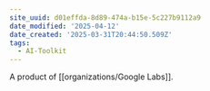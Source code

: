 ```yaml
---
site_uuid: d01effda-8d89-474a-b15e-5c227b9112a9
date_modified: '2025-04-12'
date_created: '2025-03-31T20:44:50.509Z'
tags:
  - AI-Toolkit
---
```






























































A product of [[organizations/Google Labs]].

